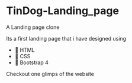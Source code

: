 # TinDog-Landing_page
A Landing page clone

Its a first landing page that i have designed using 
- 🚀 HTML
- 🚀 CSS
- 🚀 Bootstrap 4

Checkout one glimps of the website 
